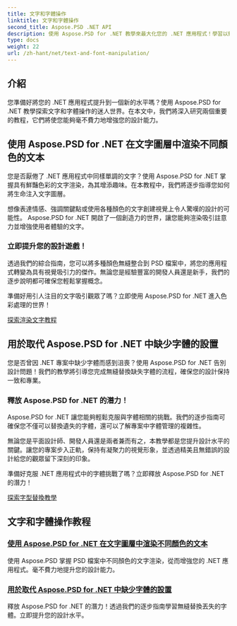 ```yaml
---
title: 文字和字體操作
linktitle: 文字和字體操作
second_title: Aspose.PSD .NET API
description: 使用 Aspose.PSD for .NET 教學來最大化您的 .NET 應用程式！學習以鮮豔的顏色渲染文字並無縫替換丟失的字體。
type: docs
weight: 22
url: /zh-hant/net/text-and-font-manipulation/
---
```


## 介紹

您準備好將您的 .NET 應用程式提升到一個新的水平嗎？使用 Aspose.PSD for .NET 教學探索文字和字體操作的迷人世界。在本文中，我們將深入研究兩個重要的教程，它們將使您能夠毫不費力地增強您的設計能力。

## 使用 Aspose.PSD for .NET 在文字圖層中渲染不同顏色的文本

您是否厭倦了 .NET 應用程式中同樣單調的文字？使用 Aspose.PSD for .NET 掌握具有鮮豔色彩的文字渲染，為其增添趣味。在本教程中，我們將逐步指導您如何將生命注入文字圖層。

想像表達情感、強調關鍵點或使用各種顏色的文字創建視覺上令人驚嘆的設計的可能性。 Aspose.PSD for .NET 開啟了一個創造力的世界，讓您能夠渲染吸引註意力並增強使用者體驗的文字。

### 立即提升您的設計遊戲！

透過我們的綜合指南，您可以將多種顏色無縫整合到 PSD 檔案中，將您的應用程式轉變為具有視覺吸引力的傑作。無論您是經驗豐富的開發人員還是新手，我們的逐步說明都可確保您輕鬆掌握概念。

準備好用引人注目的文字吸引觀眾了嗎？立即使用 Aspose.PSD for .NET 進入色彩處理的世界！

[探索渲染文字教程](./render-text-different-colors/)

## 用於取代 Aspose.PSD for .NET 中缺少字體的設置

您是否曾因 .NET 專案中缺少字體而感到沮喪？使用 Aspose.PSD for .NET 告別設計問題！我們的教學將引導您完成無縫替換缺失字體的流程，確保您的設計保持一致和專業。

### 釋放 Aspose.PSD for .NET 的潛力！

Aspose.PSD for .NET 讓您能夠輕鬆克服與字體相關的挑戰。我們的逐步指南可確保您不僅可以替換遺失的字體，還可以了解專案中字體管理的複雜性。

無論您是平面設計師、開發人員還是兩者兼而有之，本教學都是您提升設計水平的關鍵。讓您的專案步入正軌，保持有凝聚力的視覺形象，並透過精美且無錯誤的設計給您的觀眾留下深刻的印象。

準備好克服 .NET 應用程式中的字體挑戰了嗎？立即釋放 Aspose.PSD for .NET 的潛力！

[探索字型替換教學](./replace-missing-fonts/)

## 文字和字體操作教程
### [使用 Aspose.PSD for .NET 在文字圖層中渲染不同顏色的文本](./render-text-different-colors/)
使用 Aspose.PSD 掌握 PSD 檔案中不同顏色的文字渲染，從而增強您的 .NET 應用程式。毫不費力地提升您的設計能力。
### [用於取代 Aspose.PSD for .NET 中缺少字體的設置](./replace-missing-fonts/)
釋放 Aspose.PSD for .NET 的潛力！透過我們的逐步指南學習無縫替換丟失的字體。立即提升您的設計水平。
